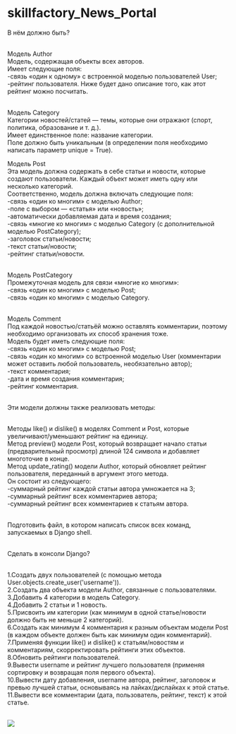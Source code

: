 # skillfactory_News_Portal
В нём должно быть? </br></br>

Модель Author</br>
Модель, содержащая объекты всех авторов.</br>
Имеет следующие поля:</br>
-cвязь «один к одному» с встроенной моделью пользователей User;</br>
-рейтинг пользователя. Ниже будет дано описание того, как этот рейтинг можно посчитать.</br></br>

Модель Category</br>
Категории новостей/статей — темы, которые они отражают (спорт, политика, образование и т. д.). </br>
Имеет единственное поле: название категории.</br>
Поле должно быть уникальным (в определении поля необходимо написать параметр unique = True).</br>

Модель Post</br>
Эта модель должна содержать в себе статьи и новости, которые создают пользователи. Каждый объект может иметь одну или несколько категорий.</br>
Соответственно, модель должна включать следующие поля:</br>
-связь «один ко многим» с моделью Author;</br>
-поле с выбором — «статья» или «новость»;</br>
-автоматически добавляемая дата и время создания;</br>
-связь «многие ко многим» с моделью Category (с дополнительной моделью PostCategory);</br>
-заголовок статьи/новости;</br>
-текст статьи/новости;</br>
-рейтинг статьи/новости.</br></br>

Модель PostCategory</br>
Промежуточная модель для связи «многие ко многим»:</br>
-связь «один ко многим» с моделью Post;</br>
-связь «один ко многим» с моделью Category.</br></br>

Модель Comment</br>
Под каждой новостью/статьёй можно оставлять комментарии, поэтому необходимо организовать их способ хранения тоже.</br>
Модель будет иметь следующие поля:</br>
-связь «один ко многим» с моделью Post;</br>
-связь «один ко многим» со встроенной моделью User (комментарии может оставить любой пользователь, необязательно автор);</br>
-текст комментария;</br>
-дата и время создания комментария;</br>
-рейтинг комментария.</br></br>

Эти модели должны также реализовать методы:</br></br>

Методы like() и dislike() в моделях Comment и Post, которые увеличивают/уменьшают рейтинг на единицу.</br>
Метод preview() модели Post, который возвращает начало статьи (предварительный просмотр) длиной 124 символа и добавляет многоточие в конце.</br>
Метод update_rating() модели Author, который обновляет рейтинг пользователя, переданный в аргумент этого метода.</br>
Он состоит из следующего:</br>
-суммарный рейтинг каждой статьи автора умножается на 3;</br>
-суммарный рейтинг всех комментариев автора;</br>
-суммарный рейтинг всех комментариев к статьям автора.</br></br>

Подготовить файл, в котором написать список всех команд, запускаемых в Django shell.</br></br>

Сделать в консоли Django?</br></br>

1.Создать двух пользователей (с помощью метода User.objects.create_user('username')).</br>
2.Создать два объекта модели Author, связанные с пользователями.</br>
3.Добавить 4 категории в модель Category.</br>
4.Добавить 2 статьи и 1 новость.</br>
5.Присвоить им категории (как минимум в одной статье/новости должно быть не меньше 2 категорий).</br>
6.Создать как минимум 4 комментария к разным объектам модели Post (в каждом объекте должен быть как минимум один комментарий).</br>
7.Применяя функции like() и dislike() к статьям/новостям и комментариям, скорректировать рейтинги этих объектов.</br>
8.Обновить рейтинги пользователей.</br>
9.Вывести username и рейтинг лучшего пользователя (применяя сортировку и возвращая поля первого объекта).</br>
10.Вывести дату добавления, username автора, рейтинг, заголовок и превью лучшей статьи, основываясь на лайках/дислайках к этой статье.</br>
11.Вывести все комментарии (дата, пользователь, рейтинг, текст) к этой статье.</br></br>

![](https://komarev.com/ghpvc/?username=your-github-username)
